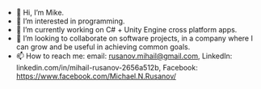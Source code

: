 - 👋 Hi, I’m Mike. 
- 👀 I’m interested in programming.
- 🌱 I’m currently working on C# + Unity Engine cross platform apps.
- 💞️ I’m looking to collaborate on software projects, in a company where I can grow and be useful in achieving common goals. 
- 📫 How to reach me: email: rusanov.mihail@gmail.com, LinkedIn: linkedin.com/in/mihail-rusanov-2656a512b, Facebook: https://www.facebook.com/Michael.N.Rusanov/

<!---
MikeOnSoftware/MikeOnSoftware is a ✨ special ✨ repository because its `README.md` (this file) appears on your GitHub profile.
You can click the Preview link to take a look at your changes.
--->
